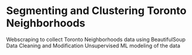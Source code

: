 # Segmenting and Clustering Toronto Neighborhoods
Webscraping to collect Toronto Neighborhoods data using BeautifulSoup
Data Cleaning and Modification
Unsupervised ML modeling of the data
